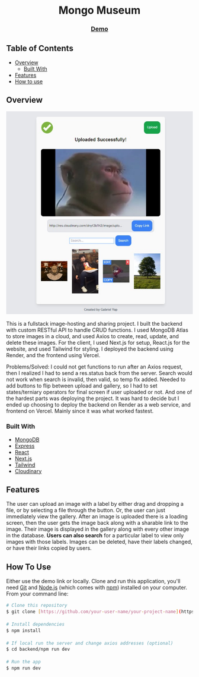 <!-- Please update value in the {}  -->

<h1 align="center">Mongo Museum</h1>

<div align="center">
  <h3>
    <a href="https://museum-frontend-eight.vercel.app/">
      Demo
    </a>
  </h3>
</div>

<!-- TABLE OF CONTENTS -->

## Table of Contents

- [Overview](#overview)
  - [Built With](#built-with)
- [Features](#features)
- [How to use](#how-to-use)

<!-- OVERVIEW -->

## Overview

![screenshot](./public/screenshot.jpg)

This is a fullstack image-hosting and sharing project. I built the backend with custom RESTful API to handle CRUD functions. I used MongoDB Atlas to store images in a cloud, and used Axios to create, read, update, and delete these images. For the client, I used Next.js for setup, React.js for the website, and used Tailwind for styling. I deployed the backend using Render, and the frontend using Vercel.

Problems/Solved: I could not get functions to run after an Axios request, then I realized I had to send a res.status back from the server.
Search would not work when search is invalid, then valid, so temp fix added.
Needed to add buttons to flip between upload and gallery, so I had to set states/terniary operators for final screen if user uploaded or not. And one of the hardest parts was deploying the project. It was hard to decide but I ended up choosing to deploy the backend on Render as a web service, and frontend on Vercel. Mainly since it was what worked fastest.

### Built With

<!-- This section should list any major frameworks that you built your project using. Here are a few examples.-->
- [MongoDB](https://www.mongodb.com/)
- [Express](https://expressjs.com/)
- [React](https://reactjs.org/)
- [Next.js](https://nextjs.org/)
- [Tailwind](https://tailwindcss.com/)
- [Cloudinary](https://cloudinary.com/)

## Features

The user can upload an image with a label by either drag and dropping a file, or by selecting a file through the button. Or, the user can just immediately view the gallery. After an image is uploaded there is a loading screen, then the user gets the image back along with a sharable link to the image. Their image is displayed in the gallery along with every other image in the database. **Users can also search** for a particular label to view only images with those labels. Images can be deleted, have their labels changed, or have their links copied by users. 

## How To Use

Either use the demo link or locally. Clone and run this application, you'll need [Git](https://git-scm.com) and [Node.js](https://nodejs.org/en/download/) (which comes with [npm](http://npmjs.com)) installed on your computer. From your command line:

```bash
# Clone this repository
$ git clone [https://github.com/your-user-name/your-project-name](https://github.com/gabrielyap/mongo-museum)

# Install dependencies
$ npm install

# If local run the server and change axios addresses (optional)
$ cd backend/npm run dev

# Run the app
$ npm run dev

```
